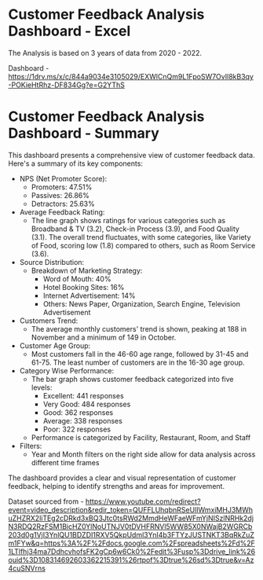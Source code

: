 # Customer Feedback Analysis Dashboard - Excel
The Analysis is based on 3 years of data from 2020 - 2022.

Dashboard - https://1drv.ms/x/c/844a9034e3105029/EXWlCnQm9L1FpoSW7OvIl8kB3qy-POKieHtRhz-DF834Gg?e=G2YThS

# Customer Feedback Analysis Dashboard - Summary

This dashboard presents a comprehensive view of customer feedback data. Here's a summary of its key components:

- NPS (Net Promoter Score):
  - Promoters: 47.51%
  - Passives: 26.86%
  - Detractors: 25.63%
- Average Feedback Rating:
  - The line graph shows ratings for various categories such as Broadband & TV (3.2), Check-in Process (3.9), and Food Quality (3.1). The overall trend fluctuates, with some categories, like Variety of Food, scoring low (1.8) compared to others, such as Room Service (3.6).
- Source Distribution:
  - Breakdown of Marketing Strategy:
    - Word of Mouth: 40%
    - Hotel Booking Sites: 16%
    - Internet Advertisement: 14%
    - Others: News Paper, Organization, Search Engine, Television Advertisement
- Customers Trend:
  - The average monthly customers' trend is shown, peaking at 188 in November and a minimum of 149 in October.
- Customer Age Group:
  - Most customers fall in the 46-60 age range, followed by 31-45 and 61-75. The least number of customers are in the 16-30 age group.
- Category Wise Performance:
  - The bar graph shows customer feedback categorized into five levels:
    - Excellent: 441 responses
    - Very Good: 484 responses
    - Good: 362 responses
    - Average: 338 responses
    - Poor: 322 responses
  - Performance is categorized by Facility, Restaurant, Room, and Staff
- Filters:
  - Year and Month filters on the right side allow for data analysis across different time frames

The dashboard provides a clear and visual representation of customer feedback, helping to identify strengths and areas for improvement.

Dataset sourced from - https://www.youtube.com/redirect?event=video_description&redir_token=QUFFLUhqbnRSeUlIWmxiMHJ3MWhuZHZRX2liTEg2cDRkd3xBQ3Jtc0tsRWd2MmdHeWFaeWFmYjNISzlNRHk2djN3RDQ2RzFSM1BicHZ0YlNoUTNJV0tDVHFRNVl5WW85X0NWajB2WGRCb203d0g1VjI3YnlQU1BDZDI1RXV5QkpUdml3YnI4b3FTYzJUSTNKT3BqRkZuZm1FYw&q=https%3A%2F%2Fdocs.google.com%2Fspreadsheets%2Fd%2F1LTlfhj34ma7DdhcvhofsFK2gCp6w6Ck0%2Fedit%3Fusp%3Ddrive_link%26ouid%3D108314692603362215391%26rtpof%3Dtrue%26sd%3Dtrue&v=Az4cuSNVrns


